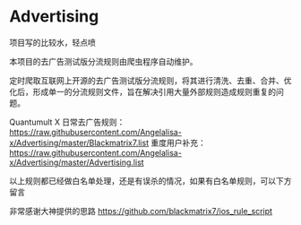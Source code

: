 # Advertising

项目写的比较水，轻点喷

本项目的去广告测试版分流规则由爬虫程序自动维护。

定时爬取互联网上开源的去广告测试版分流规则，将其进行清洗、去重、合并、优化后，形成单一的分流规则文件，旨在解决引用大量外部规则造成规则重复的问题。

Quantumult X 日常去广告规则：https://raw.githubusercontent.com/Angelalisa-x/Advertising/master/Blackmatrix7.list
重度用户补充：https://raw.githubusercontent.com/Angelalisa-x/Advertising/master/Advertising.list

以上规则都已经做白名单处理，还是有误杀的情况，如果有白名单规则，可以下方留言

非常感谢大神提供的思路
    https://github.com/blackmatrix7/ios_rule_script

